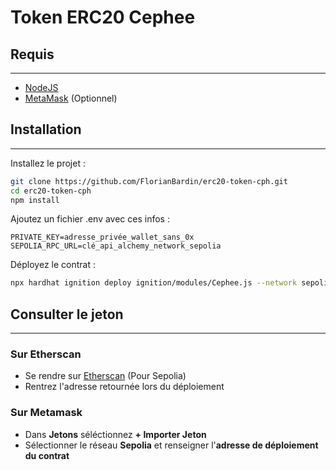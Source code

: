 # Token ERC20 Cephee

## Requis

---

- [NodeJS](https://nodejs.org/)
- [MetaMask](https://metamask.io/) (Optionnel)

## Installation

---

Installez le projet :
```bash
git clone https://github.com/FlorianBardin/erc20-token-cph.git
cd erc20-token-cph
npm install
```
Ajoutez un fichier .env avec ces infos :
```
PRIVATE_KEY=adresse_privée_wallet_sans_0x
SEPOLIA_RPC_URL=clé_api_alchemy_network_sepolia
```
Déployez le contrat :
```bash
npx hardhat ignition deploy ignition/modules/Cephee.js --network sepolia
```

## Consulter le jeton

---

### Sur Etherscan
- Se rendre sur [Etherscan](https://sepolia.etherscan.io/) (Pour Sepolia)
- Rentrez l'adresse retournée lors du déploiement

### Sur Metamask
- Dans **Jetons** séléctionnez **+ Importer Jeton**
- Sélectionner le réseau **Sepolia** et renseigner l'**adresse de déploiement du contrat**